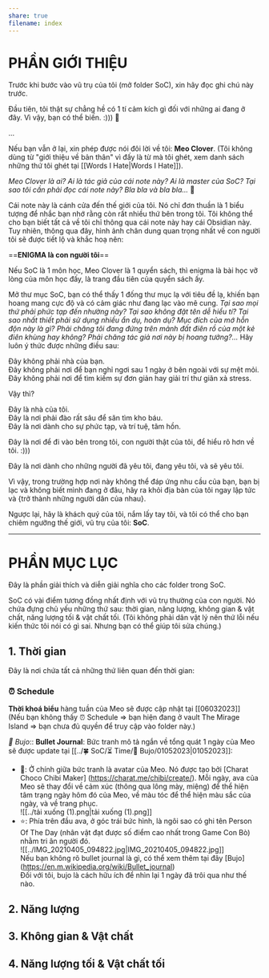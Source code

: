 ```yaml
---  
share: true  
filename: index  
---  
```

# PHẦN GIỚI THIỆU  
  
Trước khi bước vào vũ trụ của tôi (mở folder SoC), xin hãy đọc ghi chú này trước.  
  
Đầu tiên, tôi thật sự chẳng hề có 1 tí cảm kích gì đối với những ai đang ở đây. Vì vậy, bạn có thể biến. :))) 👋  
  
...  
  
Nếu bạn vẫn ở lại, xin phép được nói đôi lời về tôi: **Meo Clover**. (Tôi không dùng từ "giới thiệu về bản thân" vì đấy là từ mà tôi ghét, xem danh sách những thứ tôi ghét tại [[Words I Hate|Words I Hate]]).  
  
*Meo Clover là ai? Ai là tác giả của cái note này? Ai là master của SoC? Tại sao tôi cần phải đọc cái note này? Bla bla và bla bla...* 🤔  
  
Cái note này là cánh cửa đến thế giới của tôi. Nó chỉ đơn thuần là 1 biểu tượng để nhắc bạn nhớ rằng còn rất nhiều thứ bên trong tôi. Tôi không thể cho bạn biết tất cả về tôi chỉ thông qua cái note này hay cái Obsidian này. Tuy nhiên, thông qua đây, hình ảnh chân dung quan trọng nhất về con người tôi sẽ được tiết lộ và khắc hoạ nên:  
  
==**ENIGMA là con người tôi**==  
  
Nếu SoC là 1 môn học, Meo Clover là 1 quyển sách, thì enigma là bài học vỡ lòng của môn học đấy, là trang đầu tiên của quyển sách ấy.  
  
Mở thư mục SoC, bạn có thể thấy 1 đống thư mục lạ với tiêu đề lạ, khiến bạn hoang mang cực độ và có cảm giác như đang lạc vào mê cung. *Tại sao mọi thứ phải phức tạp đến nhường này? Tại sao không đặt tên dễ hiểu tí? Tại sao nhất thiết phải sử dụng nhiều ẩn dụ, hoán dụ? Mục đích của mớ hỗn độn này là gì? Phải chăng tôi đang đứng trên mảnh đất điên rồ của một kẻ điên khùng hay không? Phải chăng tác giả nơi này bị hoang tưởng?...* Hãy luôn ý thức được những điều sau:  
  
Đây không phải nhà của bạn.  
Đây không phải nơi để bạn nghỉ ngơi sau 1 ngày ở bên ngoài với sự mệt mỏi.  
Đây không phải nơi để tìm kiếm sự đơn giản hay giải trí thư giãn xả stress.  
  
Vậy thì?  
  
Đây là nhà của tôi.  
Đây là nơi phải đào rất sâu để săn tìm kho báu.  
Đây là nơi dành cho sự phức tạp, và trí tuệ, tâm hồn.  
  
Đây là nơi để đi vào bên trong tôi, con người thật của tôi, để hiểu rõ hơn về tôi. :)))  
  
Đây là nơi dành cho những người đã yêu tôi, đang yêu tôi, và sẽ yêu tôi.  
  
Vì vậy, trong trường hợp nơi này không thể đáp ứng nhu cầu của bạn, bạn bị lạc và không biết mình đang ở đâu, hãy ra khỏi địa bàn của tôi ngay lập tức và {trở thành những người dân của nhau}.  
  
Ngược lại, hãy là khách quý của tôi, nắm lấy tay tôi, và tôi có thể cho bạn chiêm ngưỡng thế giới, vũ trụ của tôi: **SoC**.  
  
__________________________  
  
# PHẦN MỤC LỤC  
  
Đây là phần giải thích và diễn giải nghĩa cho các folder trong SoC.  
  
SoC có vài điểm tương đồng nhất định với vũ trụ thường của con người. Nó chứa đựng chủ yếu những thứ sau: thời gian, năng lượng, không gian & vật chất, năng lượng tối & vật chất tối. (Tôi không phải dân vật lý nên thứ lỗi nếu kiến thức tôi nói có gì sai. Nhưng bạn có thể giúp tôi sửa chúng.)  
  
## 1. Thời gian  
  
Đây là nơi chứa tất cả những thứ liên quan đến thời gian:  
  
### ⏰ Schedule  
**Thời khoá biểu** hàng tuần của Meo sẽ được cập nhật tại [[06032023]]  
(Nếu bạn không thấy ⏰ Schedule => bạn hiện đang ở vault The Mirage Island => bạn chưa đủ quyền để truy cập vào folder này.)  
  
*🎯 Bujo*:: **Bullet Journal**: Bức tranh mô tả ngắn về tổng quát 1 ngày của Meo sẽ được update tại [[../🍀 SoC/⏳ Time/🎯 Bujo/01052023|01052023]]:  
- 👤: Ở chính giữa bức tranh là avatar của Meo. Nó được tạo bởi [Charat Choco Chibi Maker] (https://charat.me/chibi/create/). Mỗi ngày, ava của Meo sẽ thay đổi về cảm xúc (thông qua lông mày, miệng) để thể hiện tâm trạng ngày hôm đó của Meo, về màu tóc để thể hiện màu sắc của ngày, và về trang phục.  
![[../tải xuống (1).png|tải xuống (1).png]]  
- ⭐: Phía trên đầu ava, ở góc trái bức hình, là ngôi sao có ghi tên Person Of The Day (nhân vật đạt được số điểm cao nhất trong Game Con Bò) nhằm tri ân người đó.  
![[../IMG_20210405_094822.jpg|IMG_20210405_094822.jpg]]  
Nếu bạn không rõ bullet journal là gì, có thể xem thêm tại đây [Bujo] (https://en.m.wikipedia.org/wiki/Bullet_journal)  
Đối với tôi, bujo là cách hữu ích để nhìn lại 1 ngày đã trôi qua như thế nào.  
  
## 2. Năng lượng  
## 3. Không gian & Vật chất  
## 4. Năng lượng tối & Vật chất tối